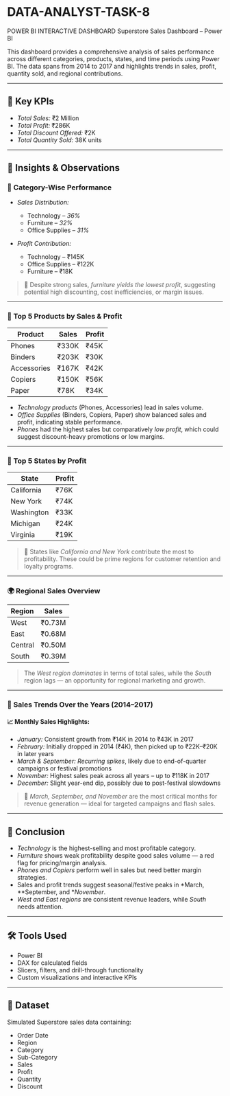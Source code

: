 # DATA-ANALYST-TASK-8
POWER BI INTERACTIVE DASHBOARD
Superstore Sales Dashboard – Power BI

This dashboard provides a comprehensive analysis of sales performance across different categories, products, states, and time periods using Power BI. The data spans from 2014 to 2017 and highlights trends in sales, profit, quantity sold, and regional contributions.

---

## 🔢 Key KPIs

- *Total Sales:* ₹2 Million  
- *Total Profit:* ₹286K  
- *Total Discount Offered:* ₹2K  
- *Total Quantity Sold:* 38K units

---

## 🧠 Insights & Observations

### 📂 Category-Wise Performance

- *Sales Distribution:*
  - Technology – *36%*
  - Furniture – *32%*
  - Office Supplies – *31%*

- *Profit Contribution:*
  - Technology – ₹145K  
  - Office Supplies – ₹122K  
  - Furniture – ₹18K

> 📝 Despite strong sales, *furniture yields the lowest profit*, suggesting potential high discounting, cost inefficiencies, or margin issues.

---

### 🛒 Top 5 Products by Sales & Profit

| Product      | Sales   | Profit |
|--------------|---------|--------|
| Phones       | ₹330K   | ₹45K   |
| Binders      | ₹203K   | ₹30K   |
| Accessories  | ₹167K   | ₹42K   |
| Copiers      | ₹150K   | ₹56K   |
| Paper        | ₹78K    | ₹34K   |

- *Technology products* (Phones, Accessories) lead in sales volume.
- *Office Supplies* (Binders, Copiers, Paper) show balanced sales and profit, indicating stable performance.
- *Phones* had the highest sales but comparatively *low profit*, which could suggest discount-heavy promotions or low margins.

---

### 📍 Top 5 States by Profit

| State       | Profit |
|-------------|--------|
| California  | ₹76K   |
| New York    | ₹74K   |
| Washington  | ₹33K   |
| Michigan    | ₹24K   |
| Virginia    | ₹19K   |

> 📌 States like *California and New York* contribute the most to profitability. These could be prime regions for customer retention and loyalty programs.

---

### 🌍 Regional Sales Overview

| Region  | Sales  |
|---------|--------|
| West    | ₹0.73M |
| East    | ₹0.68M |
| Central | ₹0.50M |
| South   | ₹0.39M |

> The *West region dominates* in terms of total sales, while the *South* region lags — an opportunity for regional marketing and growth.

---

### 📆 Sales Trends Over the Years (2014–2017)

#### 📈 Monthly Sales Highlights:

- *January:* Consistent growth from ₹14K in 2014 to ₹43K in 2017  
- *February:* Initially dropped in 2014 (₹4K), then picked up to ₹22K–₹20K in later years  
- *March & September:* *Recurring spikes*, likely due to end-of-quarter campaigns or festival promotions  
- *November:* Highest sales peak across all years – up to ₹118K in 2017  
- *December:* Slight year-end dip, possibly due to post-festival slowdowns

> 📌 *March, September, and November* are the most critical months for revenue generation — ideal for targeted campaigns and flash sales.

---

## 🧾 Conclusion

- *Technology* is the highest-selling and most profitable category.
- *Furniture* shows weak profitability despite good sales volume — a red flag for pricing/margin analysis.
- *Phones and Copiers* perform well in sales but need better margin strategies.
- Sales and profit trends suggest seasonal/festive peaks in *March, **September, and **November*.
- *West and East regions* are consistent revenue leaders, while *South* needs attention.

---

## 🛠️ Tools Used

- Power BI  
- DAX for calculated fields  
- Slicers, filters, and drill-through functionality  
- Custom visualizations and interactive KPIs

---

## 📁 Dataset

Simulated Superstore sales data containing:
- Order Date
- Region
- Category
- Sub-Category
- Sales
- Profit
- Quantity
- Discount
